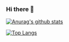 ### Hi there 👋

<!--
**brownchow/brownchow** is a ✨ _special_ ✨ repository because its `README.md` (this file) appears on your GitHub profile.

Here are some ideas to get you started:

- 🔭 I’m currently working on ...
- 🌱 I’m currently learning ...
- 👯 I’m looking to collaborate on ...
- 🤔 I’m looking for help with ...
- 💬 Ask me about ...
- 📫 How to reach me: ...
- 😄 Pronouns: ...
- ⚡ Fun fact: ...
-->

[![Anurag's github stats](https://github-readme-stats.vercel.app/api?username=brownchow)](https://github.com/anuraghazra/github-readme-stats)

[![Top Langs](https://github-readme-stats.vercel.app/api/top-langs/?username=brownchow)](https://github.com/anuraghazra/github-readme-stats)
